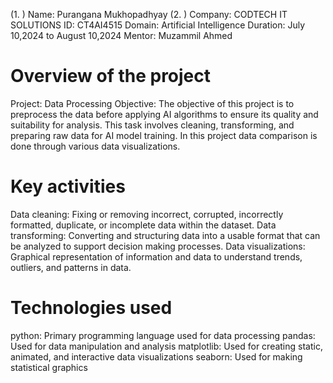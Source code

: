 (1. ) Name: Purangana Mukhopadhyay 
(2. ) Company: CODTECH IT SOLUTIONS 
ID: CT4AI4515 
Domain: Artificial Intelligence 
Duration: July 10,2024 to August 10,2024 
Mentor: Muzammil Ahmed
# Overview of the project
Project: Data Processing 
Objective: The objective of this project is to preprocess the data before applying AI algorithms to ensure its quality and suitability for analysis. This task   involves cleaning, transforming, and preparing raw data for AI model training. In this project data comparison is done through various data visualizations.
# Key activities
Data cleaning: Fixing or removing incorrect, corrupted, incorrectly formatted, duplicate, or incomplete data within the dataset.
Data transforming: Converting and structuring data into a usable format that can be analyzed to support decision making processes.
Data visualizations: Graphical representation of information and data to understand trends, outliers, and patterns in data.
# Technologies used
python: Primary programming language used for data processing
pandas: Used for data manipulation and analysis
matplotlib: Used for creating static, animated, and interactive data visualizations
seaborn: Used for making statistical graphics
